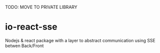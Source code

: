 TODO: MOVE TO PRIVATE LIBRARY

# io-react-sse

Nodejs & react package with a layer to abstract communication using SSE betwen Back/Front
